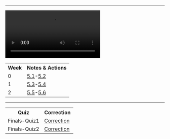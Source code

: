 ___

<div id="video_wrapper">
  <video autoplay loop>
    <source src="https://drive.google.com/uc?export=view&id=18m1-WZ8y18p8BpGyCfZWXvNKYj7Fr0IX" type="video/mp4">
  </video>
</div>

<table id="testPrep">
   <tr>
   <th>Week</th>
   <th>Notes & Actions</th>
   </tr>

  <tr>
   <td>0</td>
   <td><a href="collegeboard/5.1">5.1</a>-<a href="collegeboard/5.2">5.2</a></td>
  </tr>  
  
  <tr>
   <td>1</td>
   <td><a href="collegeboard/5.3">5.3</a>-<a href="collegeboard/5.4">5.4</a></td>
  </tr> 
  
  <tr>
   <td>2</td>
   <td><a href="collegeboard/5.5">5.5</a>-<a href="collegeboard/5.6">5.6</a></td>
  </tr> 
 </table>

---

<table id="corrections">
   <tr>
   <th>Quiz</th>
   <th>Correction</th>
   </tr>

  <tr>
   <td>Finals-Quiz1</td>
   <td><a href="collegeboard/ ">Correction</a></td>
  </tr>  
  
   <tr>
   <td>Finals-Quiz2</td>
   <td><a href="collegeboard/ ">Correction</a></td>
  </tr> 
 </table>
